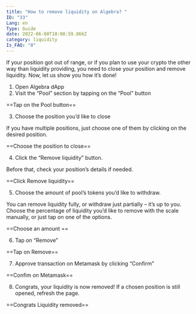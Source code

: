 ```yaml
---
title: "How to remove liquidity on Algebra? "
ID: "33"
Lang: en
Type: Guide
date: 2022-06-08T10:08:59.866Z
category: liquidity
Is_FAQ: "0"
---
```

If your position got out of range, or if you plan to use your crypto the other way than liquidity providing, you need to close your position and remove liquidity. Now, let us show you how it’s done! 

1. Open Algebra dApp
2. Visit the “Pool” section by tapping on the “Pool” button



\==Tap on the Pool button==



3. Choose the position you’d like to close

If you have multiple positions, just choose one of them by clicking on the desired position.



\==Choose the position to close==



4. Click the “Remove liquidity” button. 

Before that, check your position’s details if needed.



\==Click Remove liquidity==



5. Choose the amount of pool’s tokens you’d like to withdraw.

You can remove liquidity fully, or withdraw just partially – it’s up to you. Choose the percentage of liquidity you’d like to remove with the scale manually, or just tap on one of the options.



\==Choose an amount ==



6. Tap on “Remove”



\==Tap on Remove==



7. Approve transaction on Metamask by clicking “Confirm”



\==Confim on Metamask==



8. Congrats, your liquidity is now removed! If a chosen position is still opened, refresh the page.



\==Congrats Liquidity removed==